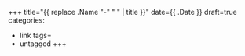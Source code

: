 +++
title="{{ replace .Name "-" " " | title }}"
date={{ .Date }}
draft=true
categories:
 - link
tags=
 - untagged
+++
